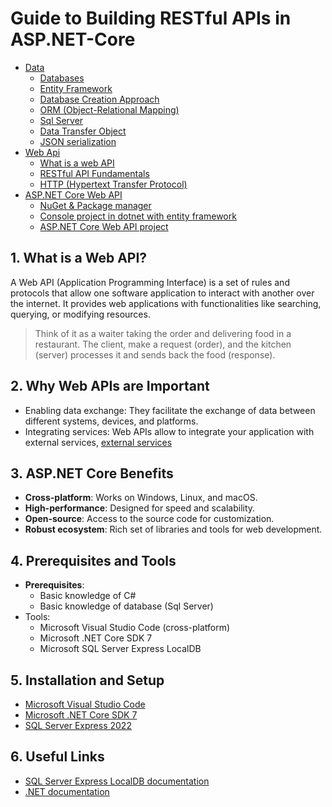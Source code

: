 # Guide to Building RESTful APIs in ASP.NET-Core

- [Data](/Data/Data.md)
  - [Databases](/Data/database.md)
  - [Entity Framework](./Data/Entity%20Framework.md)
  - [Database Creation Approach](./Data/Database%20Creation%20Approach.md)
  - [ORM (Object-Relational Mapping)](./Data/ORM.md)
  - [Sql Server](/Data/sqlserver.md)
  - [Data Transfer Object](./Data/Data%20Transfer%20Object.md)
  - [JSON serialization](./Data/JSON%20serialization.md)
- [Web Api](./Web%20Api/README.md)
  - [What is a web API](./Web%20Api/What%20is%20a%20web%20API.md)
  - [RESTful API Fundamentals](./Web%20Api/RESTful%20API%20Fundamentals.md)
  - [HTTP (Hypertext Transfer Protocol)](<./Web%20Api/HTTP%20(Hypertext%20Transfer%20Protocol).md>)
- [ASP.NET Core Web API](/ASP.NET%20Core%20Web%20API/README.md)
  - [NuGet & Package manager](/ASP.NET%20Core%20Web%20API/NuGet.md)
  - [Console project in dotnet with entity framework](/ASP.NET%20Core%20Web%20API/Console%20project%20in%20dotnet%20with%20entity%20framework.md)
  - [ASP.NET Core Web API project](/ASP.NET%20Core%20Web%20API/ASP.NET%20Core%20Web%20API%20project.md)

## 1. What is a Web API?

A Web API (Application Programming Interface) is a set of rules and protocols that allow one software application to interact with another over the internet. It provides web applications with functionalities like searching, querying, or modifying resources.

> Think of it as a waiter taking the order and delivering food in a restaurant. The client, make a request (order), and the kitchen (server) processes it and sends back the food (response).

## 2. Why Web APIs are Important

- Enabling data exchange: They facilitate the exchange of data between different systems, devices, and platforms.
- Integrating services: Web APIs allow to integrate your application with external services, [external services](1.%20Web%20Api/1.%20What%20is%20a%20web%20API.md/External%20Services)

## 3. ASP.NET Core Benefits

- **Cross-platform**: Works on Windows, Linux, and macOS.
- **High-performance**: Designed for speed and scalability.
- **Open-source**: Access to the source code for customization.
- **Robust ecosystem**: Rich set of libraries and tools for web development.

## 4. Prerequisites and Tools

- **Prerequisites**:
  - Basic knowledge of C#
  - Basic knowledge of database (Sql Server)
- Tools:
  - Microsoft Visual Studio Code (cross-platform)
  - Microsoft .NET Core SDK 7
  - Microsoft SQL Server Express LocalDB

## 5. Installation and Setup

- [Microsoft Visual Studio Code](https://code.visualstudio.com/Download)
- [Microsoft .NET Core SDK 7](https://dotnet.microsoft.com/en-us/download/dotnet/7.0)
- [SQL Server Express 2022](https://go.microsoft.com/fwlink/?linkid=2215160)

## 6. Useful Links

- [SQL Server Express LocalDB documentation](https://learn.microsoft.com/en-us/sql/database-engine/configure-windows/sql-server-express-localdb?view=sql-server-ver16)
- [.NET documentation](https://learn.microsoft.com/en-us/dotnet/)
